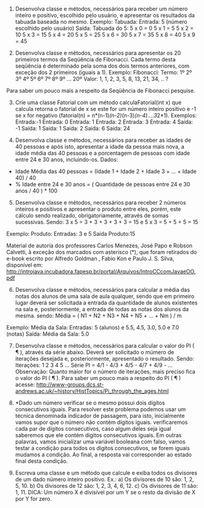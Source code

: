 1) Desenvolva classe e métodos, necessários para receber um número inteiro e positivo, escolhido pelo usuário, e apresentar os resultados da tabuada baseada no mesmo. Exemplo: Tabuada: Entrada: 5 (número escolhido pelo usuário) Saída: Tabuada do 5:
5 x 0 = 0
5 x 1 = 5
5 x 2 = 10
5 x 3 = 15
5 x 4 = 20
5 x 5 = 25
5 x 6 = 30
5 x 7 = 35
5 x 8 = 40
5 x 9 = 45

2) Desenvolva classe e métodos, necessários para apresentar os 20 primeiros termos da Seqüência de Fibonacci. Cada termo desta seqüência é determinado pela soma dos dois termos anteriores, com exceção dos 2 primeiros (iguais a 1). Exemplo: Fibonacci: Termo: 1º 2º 3º 4º 5º 6º 7º 8º 9º ... 20º
Valor: 1, 1, 2, 3, 5, 8, 13, 21, 34, .. ?

Para saber um pouco mais a respeito da Seqüência de Fibonacci pesquise.

3) Crie uma classe Fatorial com um método calculaFatorial(int x) que calcula retorna o fatorial de x se este for um número inteiro positivo e -1 se x for negativo (fatorial(n) = n*(n-1)*(n-2)*(n-3)*(n-4)*....*3*2*1). Exemplos: Entrada:-1 Entrada: 0 Entrada: 1 Entrada: 2 Entrada: 3 Entrada: 4
Saída: -1 Saída: 1 Saída: 1 Saída: 2 Saída: 6 Saída: 24

4) Desenvolva classe e métodos, necessários para receber as idades de 40 pessoas e após isto, apresentar a idade da pessoa mais nova, a idade média das 40 pessoas e a porcentagem de pessoas com idade entre 24 e 30 anos, incluindo-os. Dados: 
- Idade Média das 40 pessoas = (Idade 1 + Idade 2 + Idade 3 + ... + Idade 40) / 40
- % Idade entre 24 e 30 anos = ( Quantidade de pessoas entre 24 e 30 anos / 40 ) * 100

5) Desenvolva classe e métodos, necessários para receber 2 números inteiros e positivos e apresentar o produto entre eles, porém, este cálculo sendo realizado, obrigatoriamente, através de somas sucessivas. Sendo: 3 x 5 = 3 + 3 + 3 + 3 + 3 = 15 e 5 x 3 = 5 + 5 + 5 = 15

Exemplo: Produto: Entradas: 3 e 5 Saída Produto:15

Material de autoria dos professores Carlos Menezes, José Papo e Robson Calvetti, à exceção dos marcados com asterisco (*), que foram retirados do e-book escrito por Alfredo Goldman , Fabio Kon e Paulo J. S. Silva, disponível em: http://introjava.incubadora.fapesp.br/portal/Arquivos/IntroCCcomJavaeOO.pdf

6) Desenvolva classe e métodos, necessários para calcular a média das notas dos alunos de uma sala de aula qualquer, sendo que em primeiro lugar deverá ser solicitada a entrada da quantidade de alunos existentes na sala e, posteriormente, a entrada de todas as notas dos alunos da mesma. sendo: Média = ( N1 + N2 + N3 + N4 + N5 + ... + Nm ) / m

Exemplo: Média da Sala: Entradas: 5 (alunos) e 5.5, 4.5, 3.0, 5.0 e 7.0 (notas)
Saída: Média da Sala: 5.0

7) Desenvolva classe e métodos, necessários para calcular o valor do PI ( ¶ ), através da série abaixo. Deverá ser solicitado o múmero de iterações desejada e, posteriormente, apresentado o resultado. Sendo: Iterações: 1 2 3 4 5 ...
Série PI = 4/1 - 4/3 + 4/5 - 4/7 + 4/9 - ...
Observação: Quanto maior for o número de iterações, mais preciso fica o valor do PI ( ¶ ). Para saber um pouco mais a respeito do PI ( ¶ ) acesse: http://www-groups.dcs.st-andrews.ac.uk/~history/HistTopics/Pi_through_the_ages.html

8) *Dado um número verificar se o mesmo possui dois dígitos consecutivos iguais. Para resolver este problema podemos usar um técnica denominada indicador de passagem, para isto, inicialmente vamos supor que o número não contém dígitos iguais. verificaremos cada par de dígitos consecutivos, caso algum deles seja igual saberemos que ele contém dígitos consecutivos iguais. Em outras palavras, vamos inicializar uma variável booleana com falso, vamos testar a condição para todos os dígitos consecutivos, se forem iguais mudamos a condição. Ao final, a resposta vai corresponder ao estado final desta condição.

9) Escreva uma classe e um método que calcule e exiba todos os divisores de um dado número inteiro positivo. Ex.:
a) Os divisores de 10 são: 1, 2, 5, 10.
b) Os divisores de 12 são: 1, 2, 3, 4, 6, 12.
c) Os divisores de 11 são: 1, 11.
DICA: Um número X é divisível por um Y se o resto da divisão de X por Y for zero.
